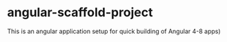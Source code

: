 # angular-scaffold-project
This is an angular application setup for quick building of Angular 4-8 apps)
